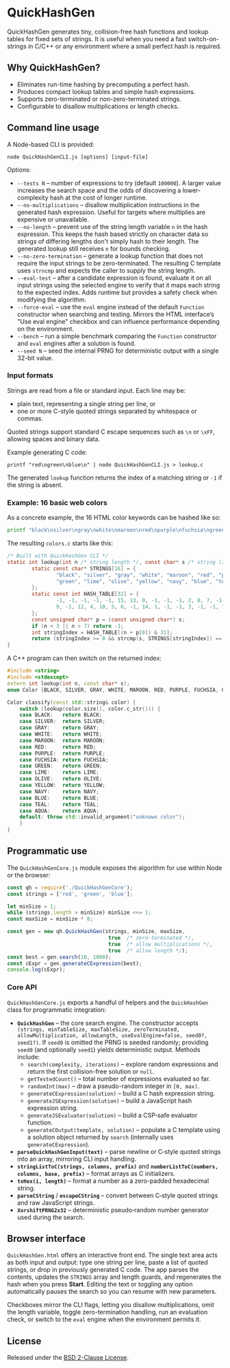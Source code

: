 # QuickHashGen

QuickHashGen generates tiny, collision-free hash functions and lookup tables for fixed sets of strings. It is useful when you need a fast switch-on-strings in C/C++ or any environment where a small perfect hash is required.

## Why QuickHashGen?

- Eliminates run-time hashing by precomputing a perfect hash.
- Produces compact lookup tables and simple hash expressions.
- Supports zero-terminated or non-zero-terminated strings.
- Configurable to disallow multiplications or length checks.

## Command line usage

A Node-based CLI is provided:

```
node QuickHashGenCLI.js [options] [input-file]
```

Options:

* `--tests N` &ndash; number of expressions to try (default `100000`). A larger value
  increases the search space and the odds of discovering a lower-complexity hash
  at the cost of longer runtime.
* `--no-multiplications` &ndash; disallow multiplication instructions in the generated
  hash expression. Useful for targets where multiplies are expensive or
  unavailable.
* `--no-length` &ndash; prevent use of the string length variable `n` in the hash
  expression. This keeps the hash based strictly on character data so strings of
  differing lengths don't simply hash to their length. The generated lookup still
  receives `n` for bounds checking.
* `--no-zero-termination` &ndash; generate a lookup function that does not require the
  input strings to be zero-terminated. The resulting C template uses `strncmp`
  and expects the caller to supply the string length.
* `--eval-test` &ndash; after a candidate expression is found, evaluate it on all input
  strings using the selected engine to verify that it maps each string to the
  expected index. Adds runtime but provides a safety check when modifying the
  algorithm.
* `--force-eval` &ndash; use the `eval` engine instead of the default `Function`
  constructor when searching and testing. Mirrors the HTML interface’s "Use eval
  engine" checkbox and can influence performance depending on the environment.
* `--bench` &ndash; run a simple benchmark comparing the `Function` constructor and
  `eval` engines after a solution is found.
 * `--seed N` &ndash; seed the internal PRNG for deterministic output with a single
   32-bit value.

### Input formats

Strings are read from a file or standard input. Each line may be:

* plain text, representing a single string per line, or
* one or more C-style quoted strings separated by whitespace or commas.

Quoted strings support standard C escape sequences such as `\n` or `\xFF`,
allowing spaces and binary data.

Example generating C code:

```
printf "red\ngreen\nblue\n" | node QuickHashGenCLI.js > lookup.c
```

The generated `lookup` function returns the index of a matching string or `-1` if the string is absent.

### Example: 16 basic web colors

As a concrete example, the 16 HTML color keywords can be hashed like so:

```bash
printf "black\nsilver\ngray\nwhite\nmaroon\nred\npurple\nfuchsia\ngreen\nlime\nolive\nyellow\nnavy\nblue\nteal\naqua\n" | node QuickHashGenCLI.js > colors.c
```

The resulting `colors.c` starts like this:

```c
/* Built with QuickHashGen CLI */
static int lookup(int n /* string length */, const char* s /* string (zero terminated) */) {
        static const char* STRINGS[16] = {
                "black", "silver", "gray", "white", "maroon", "red", "purple", "fuchsia",
                "green", "lime", "olive", "yellow", "navy", "blue", "teal", "aqua"
        };
        static const int HASH_TABLE[32] = {
                -1, -1, -1, -1, -1, 15, 13, 0, -1, -1, -1, 2, 8, 7, -1, -1,
                9, -1, 12, 4, 10, 5, 6, -1, 14, 1, -1, -1, 3, -1, -1, 11
        };
        const unsigned char* p = (const unsigned char*) s;
        if (n < 3 || n > 7) return -1;
        int stringIndex = HASH_TABLE[(n + p[0]) & 31];
        return (stringIndex >= 0 && strcmp(s, STRINGS[stringIndex]) == 0) ? stringIndex : -1;
}
```

A C++ program can then switch on the returned index:

```cpp
#include <string>
#include <stdexcept>
extern int lookup(int n, const char* s);
enum Color {BLACK, SILVER, GRAY, WHITE, MAROON, RED, PURPLE, FUCHSIA, GREEN, LIME, OLIVE, YELLOW, NAVY, BLUE, TEAL, AQUA};

Color classify(const std::string& color) {
    switch (lookup(color.size(), color.c_str())) {
    case BLACK:   return BLACK;
    case SILVER:  return SILVER;
    case GRAY:    return GRAY;
    case WHITE:   return WHITE;
    case MAROON:  return MAROON;
    case RED:     return RED;
    case PURPLE:  return PURPLE;
    case FUCHSIA: return FUCHSIA;
    case GREEN:   return GREEN;
    case LIME:    return LIME;
    case OLIVE:   return OLIVE;
    case YELLOW:  return YELLOW;
    case NAVY:    return NAVY;
    case BLUE:    return BLUE;
    case TEAL:    return TEAL;
    case AQUA:    return AQUA;
    default: throw std::invalid_argument("unknown color");
    }
}
```

## Programmatic use

The `QuickHashGenCore.js` module exposes the algorithm for use within Node or the browser:

```javascript
const qh = require('./QuickHashGenCore');
const strings = ['red', 'green', 'blue'];

let minSize = 1;
while (strings.length > minSize) minSize <<= 1;
const maxSize = minSize * 8;

const gen = new qh.QuickHashGen(strings, minSize, maxSize,
                                 true  /* zero-terminated */,
                                 true  /* allow multiplications */,
                                 true  /* allow length */);
const best = gen.search(10, 1000);
const cExpr = gen.generateCExpression(best);
console.log(cExpr);
```

### Core API

`QuickHashGenCore.js` exports a handful of helpers and the `QuickHashGen`
class for programmatic integration:

* **`QuickHashGen`** – the core search engine. The constructor accepts
  `(strings, minTableSize, maxTableSize, zeroTerminated,
  allowMultiplication, allowLength, useEvalEngine=false, seed0?, seed1?)`.
  If `seed0` is omitted the PRNG is seeded randomly; providing `seed0`
  (and optionally `seed1`) yields deterministic output.
    Methods include:
    * `search(complexity, iterations)` – explore random expressions and return
      the first collision-free solution or `null`.
    * `getTestedCount()` – total number of expressions evaluated so far.
    * `randomInt(max)` – draw a pseudo-random integer in `[0, max)`.
    * `generateCExpression(solution)` – build a C hash expression string.
    * `generateJSExpression(solution)` – build a JavaScript hash expression string.
    * `generateJSEvaluator(solution)` – build a CSP‑safe evaluator function.
    * `generateCOutput(template, solution)` – populate a C template using a
      solution object returned by `search` (internally uses `generateCExpression`).
* **`parseQuickHashGenInput(text)`** – parse newline or C‑style quoted
  strings into an array, mirroring CLI input handling.
* **`stringListToC(strings, columns, prefix)`** and
  **`numberListToC(numbers, columns, base, prefix)`** – format arrays as C
  initializers.
* **`toHex(i, length)`** – format a number as a zero-padded hexadecimal
  string.
* **`parseCString`** / **`escapeCString`** – convert between C‑style quoted
  strings and raw JavaScript strings.
* **`XorshiftPRNG2x32`** – deterministic pseudo‑random number generator used
  during the search.

## Browser interface

`QuickHashGen.html` offers an interactive front end. The single text area
acts as both input and output: type one string per line, paste a list of
quoted strings, or drop in previously generated C code. The app parses the
contents, updates the `STRINGS` array and length guards, and regenerates
the hash when you press **Start**. Editing the text or toggling any option
automatically pauses the search so you can resume with new parameters.

Checkboxes mirror the CLI flags, letting you disallow multiplications,
omit the length variable, toggle zero-termination handling, run an
evaluation check, or switch to the `eval` engine when the environment
permits it.

## License

Released under the [BSD 2-Clause License](LICENSE).
